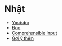 # Nhật

- [Youtube](youtube.md)
- [Đọc](doc.md)
- [Comprehensible Input](input.md)
- [Gợi ý thêm](recommendation.md)